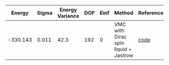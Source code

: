 | Energy   | Sigma | Energy Variance | DOF | Einf | Method                               | Reference |
|----------|-------|-----------------|-----|------|--------------------------------------|-----------|
| -330.143 | 0.011 | 42.3            | 192 | 0    | VMC with Dirac spin liquid + Jastrow | [code](https://github.com/varbench/methods/blob/main/scripts/Heisenberg/kagome-8x8_192_P/vmc_gutzwiller.sh) |
